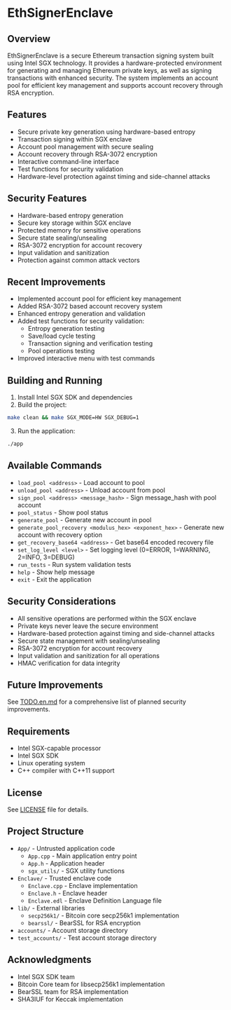 # EthSignerEnclave

## Overview
EthSignerEnclave is a secure Ethereum transaction signing system built using Intel SGX technology. It provides a hardware-protected environment for generating and managing Ethereum private keys, as well as signing transactions with enhanced security. The system implements an account pool for efficient key management and supports account recovery through RSA encryption.

## Features
- Secure private key generation using hardware-based entropy
- Transaction signing within SGX enclave
- Account pool management with secure sealing
- Account recovery through RSA-3072 encryption
- Interactive command-line interface
- Test functions for security validation
- Hardware-level protection against timing and side-channel attacks

## Security Features
- Hardware-based entropy generation
- Secure key storage within SGX enclave
- Protected memory for sensitive operations
- Secure state sealing/unsealing
- RSA-3072 encryption for account recovery
- Input validation and sanitization
- Protection against common attack vectors

## Recent Improvements
- Implemented account pool for efficient key management
- Added RSA-3072 based account recovery system
- Enhanced entropy generation and validation
- Added test functions for security validation:
  - Entropy generation testing
  - Save/load cycle testing
  - Transaction signing and verification testing
  - Pool operations testing
- Improved interactive menu with test commands

## Building and Running
1. Install Intel SGX SDK and dependencies
2. Build the project:
```bash
make clean && make SGX_MODE=HW SGX_DEBUG=1
```
3. Run the application:
```bash
./app
```

## Available Commands
- `load_pool <address>` - Load account to pool
- `unload_pool <address>` - Unload account from pool
- `sign_pool <address> <message_hash>` - Sign message_hash with pool account
- `pool_status` - Show pool status
- `generate_pool` - Generate new account in pool
- `generate_pool_recovery <modulus_hex> <exponent_hex>` - Generate new account with recovery option
- `get_recovery_base64 <address>` - Get base64 encoded recovery file
- `set_log_level <level>` - Set logging level (0=ERROR, 1=WARNING, 2=INFO, 3=DEBUG)
- `run_tests` - Run system validation tests
- `help` - Show help message
- `exit` - Exit the application

## Security Considerations
- All sensitive operations are performed within the SGX enclave
- Private keys never leave the secure environment
- Hardware-based protection against timing and side-channel attacks
- Secure state management with sealing/unsealing
- RSA-3072 encryption for account recovery
- Input validation and sanitization for all operations
- HMAC verification for data integrity

## Future Improvements
See [TODO.en.md](TODO.en.md) for a comprehensive list of planned security improvements.

## Requirements
- Intel SGX-capable processor
- Intel SGX SDK
- Linux operating system
- C++ compiler with C++11 support

## License
See [LICENSE](LICENSE) file for details.

## Project Structure

- `App/` - Untrusted application code
  - `App.cpp` - Main application entry point
  - `App.h` - Application header
  - `sgx_utils/` - SGX utility functions
- `Enclave/` - Trusted enclave code
  - `Enclave.cpp` - Enclave implementation
  - `Enclave.h` - Enclave header
  - `Enclave.edl` - Enclave Definition Language file
- `lib/` - External libraries
  - `secp256k1/` - Bitcoin core secp256k1 implementation
  - `bearssl/` - BearSSL for RSA encryption
- `accounts/` - Account storage directory
- `test_accounts/` - Test account storage directory

## Acknowledgments

- Intel SGX SDK team
- Bitcoin Core team for libsecp256k1 implementation
- BearSSL team for RSA implementation 
- SHA3IUF for Keccak implementation
